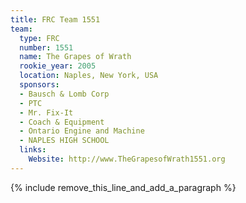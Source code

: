 ```yaml
---
title: FRC Team 1551
team:
  type: FRC
  number: 1551
  name: The Grapes of Wrath
  rookie_year: 2005
  location: Naples, New York, USA
  sponsors:
  - Bausch & Lomb Corp
  - PTC
  - Mr. Fix-It
  - Coach & Equipment
  - Ontario Engine and Machine
  - NAPLES HIGH SCHOOL
  links:
    Website: http://www.TheGrapesofWrath1551.org
---
```


{% include remove_this_line_and_add_a_paragraph %}